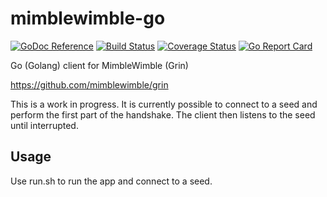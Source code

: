 # mimblewimble-go
[![GoDoc Reference](https://godoc.org/github.com/zkirill/mimblewimble-go?status.svg)](https://godoc.org/github.com/zkirill/mimblewimble-go)
[![Build Status](https://travis-ci.org/zkirill/mimblewimble-go.svg?branch=master)](https://travis-ci.org/zkirill/mimblewimble-go)
[![Coverage Status](https://coveralls.io/repos/zkirill/mimblewimble-go/badge.svg?branch=master)](https://coveralls.io/r/zkirill/mimblewimble-go?branch=master)
[![Go Report Card](https://goreportcard.com/badge/github.com/zkirill/mimblewimble-go)](https://goreportcard.com/report/github.com/zkirill/mimblewimble-go)


Go (Golang) client for MimbleWimble (Grin)


https://github.com/mimblewimble/grin


This is a work in progress. It is currently possible to connect to a seed and perform the first part of the handshake. The client then listens to the seed until interrupted.

## Usage
Use run.sh to run the app and connect to a seed.
